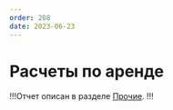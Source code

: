 ```yaml
---
order: 208
date: 2023-06-23
---
```

# Расчеты по аренде

!!!Отчет описан в разделе [Прочие](/8-отчеты-и-аналитика/3-отчеты-по-бухгалтерскому-учету/4-прочие/4-расчеты-по-аренде/).
!!!